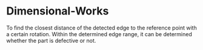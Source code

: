 # Dimensional-Works

To find the closest distance of the detected edge to the reference point with a certain rotation. Within the determined edge range, it can be determined whether the part is defective or not.